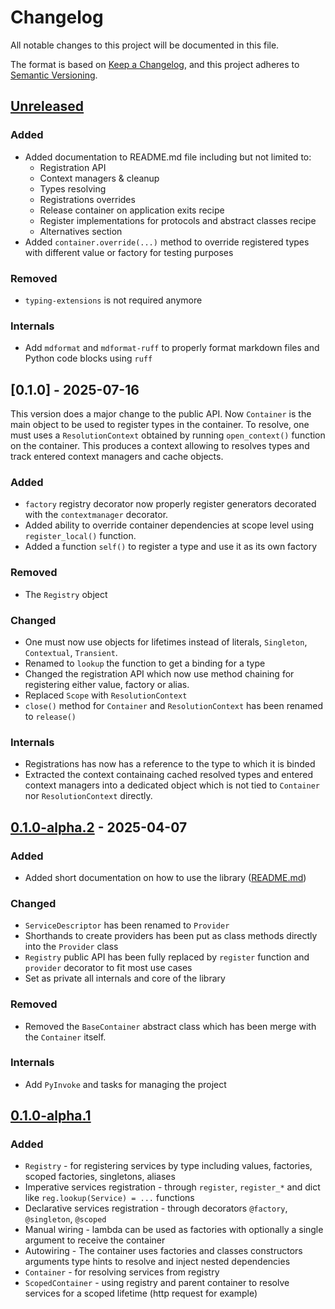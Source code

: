 # Changelog

All notable changes to this project will be documented in this file.

The format is based on [Keep a Changelog](https://keepachangelog.com/en/1.1.0/),
and this project adheres to [Semantic Versioning](https://semver.org/spec/v2.0.0.html).

## [Unreleased]

### Added

- Added documentation to README.md file including but not limited to:
  - Registration API
  - Context managers & cleanup
  - Types resolving
  - Registrations overrides
  - Release container on application exits recipe
  - Register implementations for protocols and abstract classes recipe
  - Alternatives section
- Added `container.override(...)` method to override registered types with different value or factory for testing purposes

### Removed

- `typing-extensions` is not required anymore

### Internals

- Add `mdformat` and `mdformat-ruff` to properly format markdown files and Python code blocks using `ruff`

## [0.1.0] - 2025-07-16

This version does a major change to the public API. Now `Container` is the main object to be used to register types in the container. To resolve, one must uses a `ResolutionContext` obtained by running `open_context()` function on the container. This produces a context allowing to resolves types and track entered context managers and cache objects.

### Added

- `factory` registry decorator now properly register generators decorated with the `contextmanager` decorator.
- Added ability to override container dependencies at scope level using `register_local()` function.
- Added a function `self()` to register a type and use it as its own factory

### Removed

- The `Registry` object

### Changed

- One must now use objects for lifetimes instead of literals, `Singleton`, `Contextual`, `Transient`.
- Renamed to `lookup` the function to get a binding for a type
- Changed the registration API which now use method chaining for registering either value, factory or alias.
- Replaced `Scope` with `ResolutionContext`
- `close()` method for `Container` and `ResolutionContext` has been renamed to `release()`

### Internals

- Registrations has now has a reference to the type to which it is binded
- Extracted the context containaing cached resolved types and entered context managers into a dedicated object which is not tied to `Container` nor `ResolutionContext` directly.

## [0.1.0-alpha.2] - 2025-04-07

### Added

- Added short documentation on how to use the library ([README.md](./README.md))

### Changed

- `ServiceDescriptor` has been renamed to `Provider`
- Shorthands to create providers has been put as class methods directly into the `Provider` class
- `Registry` public API has been fully replaced by `register` function and `provider` decorator to fit most use cases
- Set as private all internals and core of the library

### Removed

- Removed the `BaseContainer` abstract class which has been merge with the `Container` itself.

### Internals

- Add `PyInvoke` and tasks for managing the project

## [0.1.0-alpha.1]

### Added

- `Registry` - for registering services by type including values, factories, scoped factories, singletons, aliases
- Imperative services registration - through `register`, `register_*` and dict like `reg.lookup(Service) = ...` functions
- Declarative services registration - through decorators `@factory`, `@singleton`, `@scoped`
- Manual wiring - lambda can be used as factories with optionally a single argument to receive the container
- Autowiring - The container uses factories and classes constructors arguments type hints to resolve and inject nested dependencies
- `Container` - for resolving services from registry
- `ScopedContainer` - using registry and parent container to resolve services for a scoped lifetime (http request for example)

[0.1.0-alpha.1]: https://github.com/olivierlacan/keep-a-changelog/releases/tag/0.1.0-alpha.1
[0.1.0-alpha.2]: https://github.com/g0di/handless/compare/0.1.0-alpha.1...0.1.0-alpha.2
[unreleased]: https://github.com/g0di/handless/compare/0.1.0-alpha.2...HEAD
